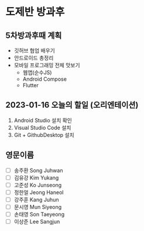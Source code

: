 # 도제반 방과후

## 5차방과후때 계획
- 깃허브 협업 배우기
- 안드로이드 총정리
- 모바일 프로그래밍 전체 맛보기
  - 웹앱(순수JS)
  - Android Compose
  - Flutter

## 2023-01-16 오늘의 할일 (오리엔테이션)
1. Android Studio 설치 확인
2. Visual Studio Code 설치
3. Git + GithubDesktop 설치

## 영문이름
- [ ] 송주환 Song Juhwan
- [ ] 김유강 Kim Yukang
- [ ] 고준성 Ko Junseong
- [ ] 정한얼 Jeong Haneol
- [ ] 강주훈 Kang Juhun
- [ ] 문시영 Mun Siyeong
- [ ] 손태영 Son Taeyeong
- [ ] 이상준 Lee Sangjun
